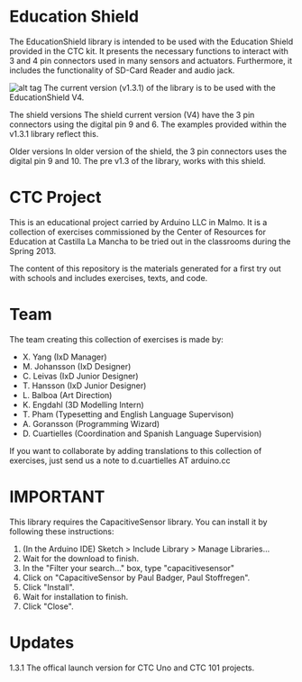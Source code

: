 Education Shield
========

The EducationShield library is intended to be used with the Education Shield provided in the CTC kit. It presents the necessary functions to interact with 3 and 4 pin connectors used in many sensors and actuators. Furthermore, it includes the functionality of SD-Card Reader and audio jack.

![alt tag](/EducationShield.jpg)
The current version (v1.3.1) of the library is to be used with the EducationShield V4.

The shield versions
The shield current version (V4) have the 3 pin connectors using the digital pin 9 and 6. The examples provided within the v1.3.1 library reflect this.   

Older versions
In older version of the shield, the 3 pin connectors uses the digital pin 9 and 10. The pre v1.3 of the library, works with this shield.

CTC Project
===========

This is an educational project carried by Arduino LLC in Malmo. It is a collection of exercises commissioned by the Center of Resources for Education at Castilla La Mancha to be tried out in the classrooms during the Spring 2013.

The content of this repository is the materials generated for a first try out with schools and includes exercises, texts, and code.

Team
====

The team creating this collection of exercises is made by:

- X. Yang (IxD Manager)
- M. Johansson (IxD Designer)
- C. Leivas (IxD Junior Designer)
- T. Hansson (IxD Junior Designer)
- L. Balboa (Art Direction)
- K. Engdahl (3D Modelling Intern)
- T. Pham (Typesetting and English Language Supervison)
- A. Goransson (Programming Wizard)
- D. Cuartielles (Coordination and Spanish Language Supervision)

If you want to collaborate by adding translations to this collection of exercises, just send us a note to d.cuartielles AT arduino.cc

IMPORTANT
=========

This library requires the CapacitiveSensor library. You can install it by following these instructions:
1. (In the Arduino IDE) Sketch > Include Library > Manage Libraries...
2. Wait for the download to finish.
3. In the "Filter your search..." box, type "capacitivesensor"
4. Click on "CapacitiveSensor by Paul Badger, Paul Stoffregen".
5. Click "Install".
6. Wait for installation to finish.
7. Click "Close".

Updates
=======

1.3.1 
The offical launch version for CTC Uno and CTC 101 projects.
